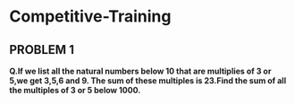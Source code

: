 # Competitive-Training
## PROBLEM 1
**Q.If we list all the natural numbers below 10 that are multiplies of 3 or 5,we get 3,5,6 and 9. The sum of these multiples is 23.Find the sum of all the multiples of 3 or 5 below 1000.**
